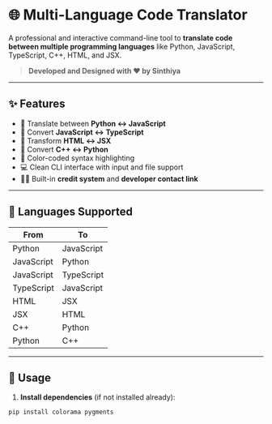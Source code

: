 # 🌐 Multi-Language Code Translator

A professional and interactive command-line tool to **translate code between multiple programming languages** like Python, JavaScript, TypeScript, C++, HTML, and JSX.

> **Developed and Designed with ❤️ by Sinthiya**

---

## ✨ Features

- 🔁 Translate between **Python ↔ JavaScript**
- 🔁 Convert **JavaScript ↔ TypeScript**
- 🔁 Transform **HTML ↔ JSX**
- 🔁 Convert **C++ ↔ Python**
- 🎨 Color-coded syntax highlighting
- 💻 Clean CLI interface with input and file support
- 🙋‍♀️ Built-in **credit system** and **developer contact link**

---

## 🚀 Languages Supported

| From        | To           |
|-------------|--------------|
| Python      | JavaScript   |
| JavaScript  | Python       |
| JavaScript  | TypeScript   |
| TypeScript  | JavaScript   |
| HTML        | JSX          |
| JSX         | HTML         |
| C++         | Python       |
| Python      | C++          |

---

## 🧠 Usage

1. **Install dependencies** (if not installed already):

```bash
pip install colorama pygments

